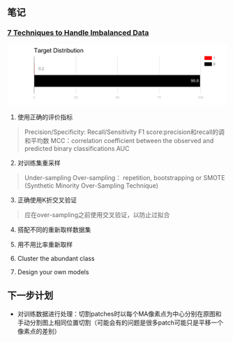 ## 笔记

### [7 Techniques to Handle Imbalanced Data](https://www.kdnuggets.com/2017/06/7-techniques-handle-imbalanced-data.html)

![image](https://github.com/Junya5/DataScience/blob/master/ColonyDetection-Junya5/IMG/imbalanced-data-1.png)

1. 使用正确的评价指标

> Precision/Specificity:
> Recall/Sensitivity
> F1 score:precision和recall的调和平均数
> MCC：correlation coefficient between the observed and predicted binary classifications
> AUC

2. 对训练集重采样

> Under-sampling 
> Over-sampling： repetition, bootstrapping or SMOTE (Synthetic Minority Over-Sampling Technique)

3. 正确使用K折交叉验证

> 应在over-sampling之前使用交叉验证，以防止过拟合

4. 搭配不同的重新取样数据集

5. 用不用比率重新取样

6. Cluster the abundant class

7. Design your own models

## 下一步计划

* 对训练数据进行处理：切割patches时以每个MA像素点为中心分别在原图和手动分割图上相同位置切割（可能会有的问题是很多patch可能只是平移一个像素点的差别）